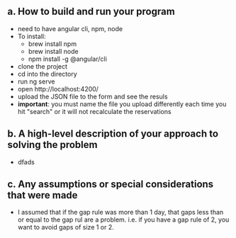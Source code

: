 ##  a. How to build and run your program
- need to have angular cli, npm, node
- To install:
  - brew install npm
  - brew install node
  - npm install -g @angular/cli
- clone the project
- cd into the directory
- run ng serve
- open http://localhost:4200/
- upload the JSON file to the form and see the resuls
- **important**: you must name the file you upload differently each time you hit "search" or it will not recalculate the reservations

## b. A high-level description of your approach to solving the problem
- dfads

## c. Any assumptions or special considerations that were made
- I assumed that if the gap rule was more than 1 day, that gaps less than or equal to the gap rul are a problem. i.e. if you have a gap rule of 2, you want to avoid gaps of size 1 or 2. 

